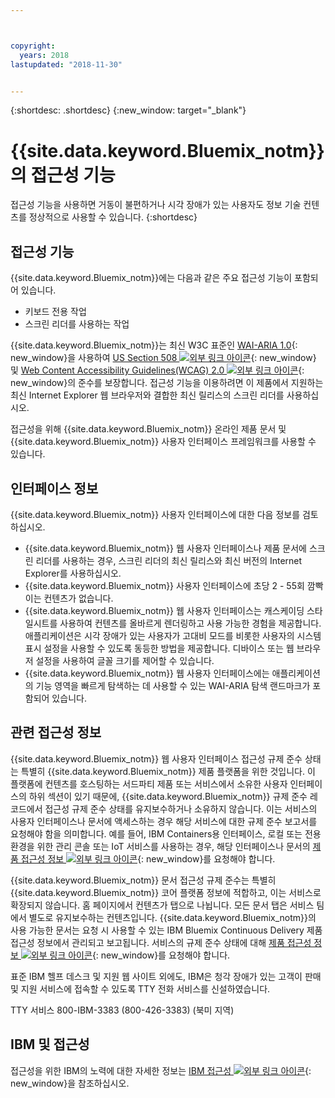 ```yaml
---



copyright:
  years: 2018
lastupdated: "2018-11-30"


---
```


{:shortdesc: .shortdesc}
{:new_window: target="_blank"}

# {{site.data.keyword.Bluemix_notm}}의 접근성 기능

접근성 기능을 사용하면 거동이 불편하거나 시각 장애가 있는 사용자도 정보 기술 컨텐츠를 정상적으로 사용할 수 있습니다.
{:shortdesc}

## 접근성 기능

{{site.data.keyword.Bluemix_notm}}에는 다음과 같은 주요 접근성 기능이 포함되어 있습니다.

* 키보드 전용 작업
* 스크린 리더를 사용하는 작업

{{site.data.keyword.Bluemix_notm}}는 최신 W3C 표준인 [WAI-ARIA 1.0](http://www.w3.org/TR/wai-aria/){: new_window}을 사용하여 [US Section 508 ![외부 링크 아이콘](../../icons/launch-glyph.svg "외부 링크 아이콘")](https://www.access-board.gov/guidelines-and-standards/communications-and-it/about-the-section-508-standards/section-508-standards){: new_window} 및 [Web Content Accessibility Guidelines(WCAG) 2.0 ![외부 링크 아이콘](../../icons/launch-glyph.svg "외부 링크 아이콘")](http://www.w3.org/TR/WCAG20/){: new_window}의 준수를 보장합니다. 접근성 기능을 이용하려면 이 제품에서 지원하는 최신 Internet Explorer 웹 브라우저와 결합한 최신 릴리스의 스크린 리더를 사용하십시오.

접근성을 위해 {{site.data.keyword.Bluemix_notm}} 온라인 제품 문서 및 {{site.data.keyword.Bluemix_notm}} 사용자 인터페이스 프레임워크를 사용할 수 있습니다. 


## 인터페이스 정보
 
{{site.data.keyword.Bluemix_notm}} 사용자 인터페이스에 대한 다음 정보를 검토하십시오.

* {{site.data.keyword.Bluemix_notm}} 웹 사용자 인터페이스나 제품 문서에 스크린 리더를 사용하는 경우, 스크린 리더의 최신 릴리스와 최신 버전의 Internet Explorer를 사용하십시오. 
* {{site.data.keyword.Bluemix_notm}} 사용자 인터페이스에 초당 2 - 55회 깜빡이는 컨텐츠가 없습니다.
* {{site.data.keyword.Bluemix_notm}} 웹 사용자 인터페이스는 캐스케이딩 스타일시트를 사용하여 컨텐츠를 올바르게 렌더링하고 사용 가능한 경험을 제공합니다. 애플리케이션은 시각 장애가 있는 사용자가 고대비 모드를 비롯한 사용자의 시스템 표시 설정을 사용할 수 있도록 동등한 방법을 제공합니다. 디바이스 또는 웹 브라우저 설정을 사용하여 글꼴 크기를 제어할 수 있습니다.
* {{site.data.keyword.Bluemix_notm}} 웹 사용자 인터페이스에는 애플리케이션의 기능 영역을 빠르게 탐색하는 데 사용할 수 있는 WAI-ARIA 탐색 랜드마크가 포함되어 있습니다.


## 관련 접근성 정보

{{site.data.keyword.Bluemix_notm}} 웹 사용자 인터페이스 접근성 규제 준수 상태는 특별히 {{site.data.keyword.Bluemix_notm}} 제품 플랫폼을 위한 것입니다. 이 플랫폼에 컨텐츠를 호스팅하는 서드파티 제품 또는 서비스에서 소유한 사용자 인터페이스의 하위 섹션이 있기 때문에, {{site.data.keyword.Bluemix_notm}} 규제 준수 레코드에서 접근성 규제 준수 상태를 유지보수하거나 소유하지 않습니다. 이는 서비스의 사용자 인터페이스나 문서에 액세스하는 경우 해당 서비스에 대한 규제 준수 보고서를 요청해야 함을 의미합니다. 예를 들어, IBM Containers용 인터페이스, 로컬 또는 전용 환경을 위한 관리 콘솔 또는 IoT 서비스를 사용하는 경우, 해당 인터페이스나 문서의 [제품 접근성 정보 ![외부 링크 아이콘](../../icons/launch-glyph.svg "외부 링크 아이콘")](http://www-03.ibm.com/able/product_accessibility/index.html){: new_window}를 요청해야 합니다.

{{site.data.keyword.Bluemix_notm}} 문서 접근성 규제 준수는 특별히 {{site.data.keyword.Bluemix_notm}} 코어 플랫폼 정보에 적합하고, 이는 서비스로 확장되지 않습니다. 홈 페이지에서 컨텐츠가 탭으로 나뉩니다. 모든 문서 탭은 서비스 팀에서 별도로 유지보수하는 컨텐츠입니다. {{site.data.keyword.Bluemix_notm}}의 사용 가능한 문서는 요청 시 사용할 수 있는 IBM Bluemix Continuous Delivery 제품 접근성 정보에서 관리되고 보고됩니다. 서비스의 규제 준수 상태에 대해 [제품 접근성 정보 ![외부 링크 아이콘](../../icons/launch-glyph.svg "외부 링크 아이콘")](http://www-03.ibm.com/able/product_accessibility/index.html){: new_window}를 요청해야 합니다.

표준 IBM 헬프 데스크 및 지원 웹 사이트 외에도, IBM은 청각 장애가 있는 고객이 판매 및 지원 서비스에 접속할 수 있도록 TTY 전화 서비스를 신설하였습니다.

TTY 서비스
800-IBM-3383 (800-426-3383)
(북미 지역)

## IBM 및 접근성

접근성을 위한 IBM의 노력에 대한 자세한 정보는 [IBM 접근성 ![외부 링크 아이콘](../../icons/launch-glyph.svg "외부 링크 아이콘")](http://www.ibm.com/able){: new_window}을 참조하십시오.
